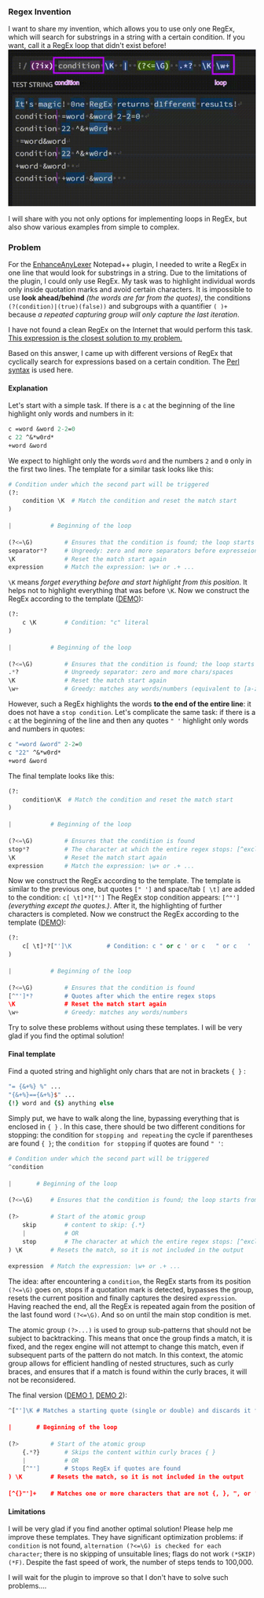 ### Regex Invention
I want to share my invention, which allows you to use only one RegEx, which will search for substrings in a string with a certain condition. If you want, call it a RegEx loop that didn't exist before!
![](demo.gif)

I will share with you not only options for implementing loops in RegEx, but also show various examples from simple to complex.

### Problem

For the [EnhanceAnyLexer](https://github.com/Ekopalypse/EnhanceAnyLexer) Notepad++ plugin, I needed to write a RegEx in one line that would look for substrings in a string. Due to the limitations of the plugin, I could only use RegEx. My task was to highlight individual words only inside quotation marks and avoid certain characters. It is impossible to use **look ahead/behind** *(the words are far from the quotes)*, the conditions `(?(condition)|(true)(false))` and subgroups with a quantifier `( )+` because *a repeated capturing group will only capture the last iteration*. 

I have not found a clean RegEx on the Internet that would perform this task. [This expression is the closest solution to my problem.](https://stackoverflow.com/a/51667506)

Based on this answer, I came up with different versions of RegEx that cyclically search for expressions based on a certain condition. The [Perl syntax](https://www.boost.org/doc/libs/1_85_0/libs/regex/doc/html/boost_regex/syntax/perl_syntax.html) is used here. 

#### Explanation

Let's start with a simple task. If there is a `c` at the beginning of the line highlight only words and numbers in it:

```tcl
c =word &word 2-2=0 
c 22 ^&*w0rd* 
+word &word   
```

We expect to highlight only the words `word` and the numbers `2` and `0` only in the first two lines. The template for a similar task looks like this:

```python
# Condition under which the second part will be triggered
(?: 
    condition \K  # Match the condition and reset the match start
)

|  			# Beginning of the loop

(?<=\G)  		# Ensures that the condition is found; the loop starts from the position of the condition/previous iteration
separator*?  	# Ungreedy: zero and more separators before expresseion: space, char, ...
\K  			# Reset the match start again
expression  	# Match the expression: \w+ or .+ ...
```

`\K` means *forget everything before and start highlight from this position*. It helps not to highlight everything that was before `\K`.  Now we construct the RegEx according to the template ([DEMO](https://regex101.com/r/wXPPD2/1)):

```python
(?: 
    c \K  		# Condition: "c" literal
)

|  			# Beginning of the loop

(?<=\G)  		# Ensures that the condition is found; the loop starts from the position of the condition/previous iteration
.*?  			# Ungreedy separator: zero and more chars/spaces
\K  			# Reset the match start again
\w+  			# Greedy: matches any words/numbers (equivalent to [a-zA-Z0-9_])
```

However, such a RegEx highlights the words **to the end of the entire line**: it does not have a `stop condition`. Let's complicate the same task: if there is a `c` at the beginning of the line and then any quotes `" '` highlight only words and numbers in quotes:

```tcl
c "=word &word" 2-2=0 
c "22" ^&*w0rd* 
+word &word   
```

The final template looks like this: 

```python
(?: 
    condition\K  # Match the condition and reset the match start
)

|  			# Beginning of the loop

(?<=\G)  		# Ensures that the condition is found
stop*?  		# The character at which the entire regex stops: [^exclude]
\K  			# Reset the match start again
expression  	# Match the expression: \w+ or .+ ...
```

Now we construct the RegEx according to the template. The template is similar to the previous one, but quotes `[" ']` and space/tab `[ \t]` are added to the condition: `c[ \t]*?["']` The RegEx stop condition appears: `[^"']`*(everything except the quotes.)*. After it, the highlighting of further characters is completed. Now we construct the RegEx according to the template ([DEMO](https://regex101.com/r/FUH7Xx/1)):

```python
(?: 
    c[ \t]*?["']\K  		# Condition: c " or c ' or c   " or c   '
)

|  			# Beginning of the loop

(?<=\G)  		# Ensures that the condition is found
[^"']*?  		# Quotes after which the entire regex stops
\K  			# Reset the match start again
\w+  			# Greedy: matches any words/numbers 
```

Try to solve these problems without using these templates. I will be very glad if you find the optimal solution!

#### Final template

Find a quoted string and highlight only chars that are not in brackets `{ }` : 

```tcl
"= {&+%} %" ... 
"{&+%}=={&+%}$" ...
{!} word and {$} anything else  
```

Simply put, we have to walk along the line, bypassing everything that is enclosed in `{ }` . In this case, there should be two different conditions for stopping: the condition for `stopping and repeating` the cycle if parentheses are found `{ }`; the `condition for stopping` if quotes are found `" '`:

```python
# Condition under which the second part will be triggered
^condition

|  		# Beginning of the loop

(?<=\G)  	# Ensures that the condition is found; the loop starts from the position of the condition/previous iteration

(?>      	# Start of the atomic group
    skip 		# content to skip: {.*}
 	|  			# OR
    stop    	# The character at which the entire regex stops: [^exclude]
) \K      	# Resets the match, so it is not included in the output

expression  # Match the expression: \w+ or .+ ...
```

The idea: after encountering a `condition`, the RegEx starts from its position `(?<=\G)` goes on, stops if a quotation mark is detected, bypasses the group, resets the current position and finally captures the desired `expression`. Having reached the end, all the RegEx is repeated again from the position of the last found word `(?<=\G)`. And so on until the main stop condition is met.

The atomic group `(?>...)` is used to group sub-patterns that should not be subject to backtracking. This means that once the group finds a match, it is fixed, and the regex engine will not attempt to change this match, even if subsequent parts of the pattern do not match. In this context, the atomic group allows for efficient handling of nested structures, such as curly braces, and ensures that if a match is found within the curly braces, it will not be reconsidered.

The final version ([DEMO 1,](https://regex101.com/r/vZugRo/1) [DEMO 2](https://regex101.com/r/uKMPHi/1)):

```py
^["']\K # Matches a starting quote (single or double) and discards it from the output

|  		# Beginning of the loop

(?>      	# Start of the atomic group
    {.*?}   	# Skips the content within curly braces { }
 	|			# OR
    [^"']    	# Stops RegEx if quotes are found
) \K      	# Resets the match, so it is not included in the output

[^{}"']+  	# Matches one or more characters that are not {, }, ", or '
```

#### Limitations

I will be very glad if you find another optimal solution! Please help me improve these templates. They have significant optimization problems: if `condition` is not found, `alternation (?<=\G) is checked for each character`; there is no skipping of unsuitable lines; flags do not work `(*SKIP)(*F)`. Despite the fast speed of work, the number of steps tends to 100,000.

I will wait for the plugin to improve so that I don't have to solve such problems.…
